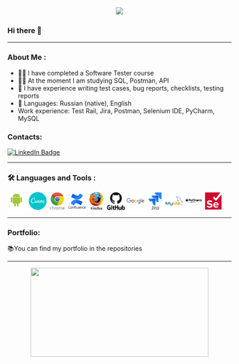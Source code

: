 <div id="header" align="center">
  <img src="https://media.giphy.com/media/du3J3cXyzhj75IOgvA/giphy.gif" width="200"/>
</div>


###  Hi there 👋 
  
  ---

### About Me :


- &#128104;&#8205;&#127891; I have completed a Software Tester course
- :woman_technologist: At the moment I am studying SQL, Postman, API
- &#128195; I have experience writing test cases, bug reports, checklists, testing reports
- 💬 Languages: Russian (native), English
- Work experience: 
  Test Rail, Jira, Postman, Selenium IDE, PyCharm, MySQL

### Contacts:
 <div id="badges">
  <a href="https://t.me/kate_andreeva098">
    <img src="https://img.shields.io/badge/Telegram-blue?logo=telegram&logoColor=white=for-the-badge" alt="LinkedIn Badge" width="120"/>
  </a>
   
  
---

### :hammer_and_wrench: Languages and Tools :
<div>
  <img src="https://github.com/devicons/devicon/blob/master/icons/android/android-original-wordmark.svg" title="Android"  alt="Android" width="40" height="40"/>&nbsp;
  <img src="https://github.com/devicons/devicon/blob/master/icons/canva/canva-original.svg" title="Canva" **alt="Canva" width="40" height="40"/>
  <img src="https://github.com/devicons/devicon/blob/master/icons/chrome/chrome-original-wordmark.svg" title="chrome" **alt="chrome" width="40" height="40"/>
  <img src="https://github.com/devicons/devicon/blob/master/icons/confluence/confluence-original-wordmark.svg" title="confluence" **alt="confluence" width="40" height="40"/>
  <img src="https://github.com/devicons/devicon/blob/master/icons/firefox/firefox-original-wordmark.svg" title="firefox" **alt="firefox" width="40" height="40"/>
  <img src="https://github.com/devicons/devicon/blob/master/icons/github/github-original-wordmark.svg" title="github" **alt="github" width="40" height="40"/>
  <img src="https://github.com/devicons/devicon/blob/master/icons/google/google-original-wordmark.svg" title="google" **alt="google" width="40" height="40"/>
  <img src="https://github.com/devicons/devicon/blob/master/icons/jira/jira-original-wordmark.svg" title="jira" **alt="jira" width="40" height="40"/>
  <img src="https://github.com/devicons/devicon/blob/master/icons/mysql/mysql-original-wordmark.svg" title="mysql" **alt="mysql" width="40" height="40"/>
  <img src="https://github.com/devicons/devicon/blob/master/icons/pycharm/pycharm-original-wordmark.svg" title="pycharm" **alt="pycharm" width="40" height="40"/>
  <img src="https://github.com/devicons/devicon/blob/master/icons/selenium/selenium-original.svg" title="selenium" **alt="selenium" width="40" height="40"/>
</div>
  
  ---
  ### Portfolio:

&#128218;You can find my portfolio in the repositories

  ---
  </div>
<div align="center">
  <img src="https://media.giphy.com/media/v1.Y2lkPTc5MGI3NjExMmQ5ODNkMzlhZTU2MzA1ZTViYWNiYzVkYzZlZjA4YzI4Y2QwMThmMCZlcD12MV9pbnRlcm5hbF9naWZzX2dpZklkJmN0PWc/jrnlTtQdMwdpzXs1l7/giphy.gif" width="400" height="200"/>
</div>
